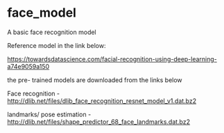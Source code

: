 # face_model
A basic face recognition model

Reference model in the link below:

https://towardsdatascience.com/facial-recognition-using-deep-learning-a74e9059a150

the pre- trained models are downloaded from the links below


Face recognition - http://dlib.net/files/dlib_face_recognition_resnet_model_v1.dat.bz2

landmarks/ pose estimation - http://dlib.net/files/shape_predictor_68_face_landmarks.dat.bz2
